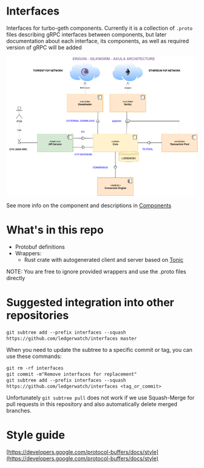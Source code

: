 # Interfaces
Interfaces for turbo-geth components. Currently it is a collection of `.proto` files describing gRPC interfaces between components, but later documentation about each interface, its components, as well as required version of gRPC will be added

<img src="turbo-geth-architecture.png">

See more info on the component and descriptions in [Components](./_docs/README.md)


# What's in this repo
- Protobuf definitions
- Wrappers:
  - Rust crate with autogenerated client and server based on [Tonic](https://github.com/hyperium/tonic)

NOTE: You are free to ignore provided wrappers and use the .proto files directly

# Suggested integration into other repositories
```
git subtree add --prefix interfaces --squash https://github.com/ledgerwatch/interfaces master
```

When you need to update the subtree to a specific commit or tag, you can use these commands:

```
git rm -rf interfaces
git commit -m"Remove interfaces for replacement"
git subtree add --prefix interfaces --squash https://github.com/ledgerwatch/interfaces <tag_or_commit>
```

Unfortunately `git subtree pull` does not work if we use Squash-Merge for pull requests in this repository
and also automatically delete merged branches.

# Style guide 

[https://developers.google.com/protocol-buffers/docs/style](https://developers.google.com/protocol-buffers/docs/style)
